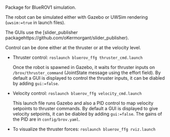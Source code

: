 Package for BlueROV1 simulation.

The robot can be simulated either with Gazebo or UWSim rendering (`uwsim:=true` in launch files).

The GUIs use the  [slider_publisher packagehttps://github.com/oKermorgant/slider_publisher).

Control can be done either at the thruster or at the velocity level.

* Thruster control: `roslaunch bluerov_ffg thruster_cmd.launch`

  Once the robot is spawned in Gazebo, it waits for thruster inputs on `/brov/thruster_command` (JointState message using the effort field). By default a GUI is displayed to control the thruster inputs, it can be diabled by adding `gui:=false`.
  
* Velocity control: `roslaunch bluerov_ffg velocity_cmd.launch`

  This launch file runs Gazebo and also a PID control to map velocity setpoints to thruster commands. By default a GUI is displayed to give velocity setpoints, it can be diabled by adding `gui:=false`. The gains of the PID are in `config/brov.yaml`.

* To visualize the thruster forces: `roslaunch bluerov_ffg rviz.launch` 


